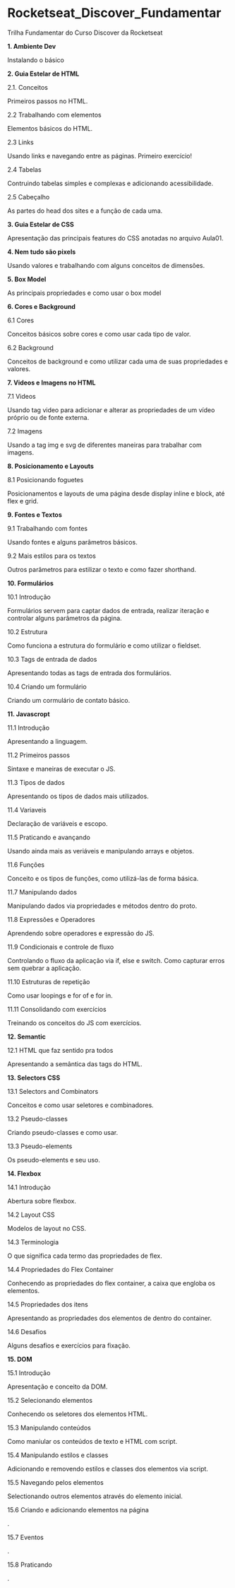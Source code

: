 # Rocketseat_Discover_Fundamentar

Trilha Fundamentar do Curso Discover da Rocketseat

**1. Ambiente Dev**

<p>Instalando o básico</p>

**2. Guia Estelar de HTML**

2.1. Conceitos

<p>Primeiros passos no HTML.</p>

2.2 Trabalhando com elementos

<p>Elementos básicos do HTML. </p>

2.3 Links

<p>Usando links e navegando entre as páginas. Primeiro exercício!</p>

2.4 Tabelas

<p>Contruindo tabelas simples e complexas e adicionando acessibilidade.</p>

2.5 Cabeçalho

<p>As partes do head dos sites e a função de cada uma.</p>

**3. Guia Estelar de CSS**

Apresentação das principais features do CSS anotadas no arquivo Aula01.

**4. Nem tudo são pixels**

Usando valores e trabalhando com alguns conceitos de dimensões.

**5. Box Model**

As principais propriedades e como usar o box model

**6. Cores e Background**

6.1 Cores

<p>Conceitos básicos sobre cores e como usar cada tipo de valor.</p>

6.2 Background

<p>Conceitos de background e como utilizar cada uma de suas propriedades e valores.</p>

**7. Videos e Imagens no HTML**

7.1 Videos

<p>Usando tag video para adicionar e alterar as propriedades de um vídeo próprio ou de fonte externa.</p>

7.2 Imagens

<p>Usando a tag img e svg de diferentes maneiras para trabalhar com imagens.</p>

**8. Posicionamento e Layouts**

8.1 Posicionando foguetes

<p>Posicionamentos e layouts de uma página desde display inline e block, até flex e grid.</p>

**9. Fontes e Textos**

9.1 Trabalhando com fontes

<p>Usando fontes e alguns parâmetros básicos.</p>

9.2 Mais estilos para os textos

<p>Outros parâmetros para estilizar o texto e como fazer shorthand.</p>

**10. Formulários**

10.1 Introdução

<p>Formulários servem para captar dados de entrada, realizar iteração e controlar alguns parâmetros da página.</p>

10.2 Estrutura

<p>Como funciona a estrutura do formulário e como utilizar o fieldset.</p>

10.3 Tags de entrada de dados

<p>Apresentando todas as tags de entrada dos formulários.</p>

10.4 Criando um formulário

<p>Criando um cormulário de contato básico.</p>

**11. Javascropt**

11.1 Introdução

<p>Apresentando a linguagem.</p>

11.2 Primeiros passos

<p>Sintaxe e maneiras de executar o JS.</p>

11.3 Tipos de dados

<p>Apresentando os tipos de dados mais utilizados.</p>

11.4 Variaveis

<p>Declaração de variáveis e escopo.</p>

11.5 Praticando e avançando

<p>Usando ainda mais as veriáveis e manipulando arrays e objetos.</p>

11.6 Funções

<p>Conceito e os tipos de funções, como utilizá-las de forma básica.</p>

11.7 Manipulando dados

<p>Manipulando dados via propriedades e métodos dentro do proto.</p>

11.8 Expressões e Operadores

<p>Aprendendo sobre operadores e expressão do JS.</p>

11.9 Condicionais e controle de fluxo

<p>Controlando o fluxo da aplicação via if, else e switch. Como capturar erros sem quebrar a aplicação.</p>

11.10 Estruturas de repetição

<p>Como usar loopings e for of e for in.</p>

11.11 Consolidando com exercícios

<p>Treinando os conceitos do JS com exercícios.</p>

**12. Semantic**

12.1 HTML que faz sentido pra todos

<p>Apresentando a semântica das tags do HTML.</p>

**13. Selectors CSS**

13.1 Selectors and Combinators

<p>Conceitos e como usar seletores e combinadores.</p>

13.2 Pseudo-classes

<p>Criando pseudo-classes e como usar.</p>

13.3 Pseudo-elements

<p>Os pseudo-elements e seu uso.</p>

**14. Flexbox**

14.1 Introdução

<p>Abertura sobre flexbox.</p>

14.2 Layout CSS

<p>Modelos de layout no CSS.</p>

14.3 Terminologia

<p>O que significa cada termo das propriedades de flex.</p>

14.4 Propriedades do Flex Container

<p>Conhecendo as propriedades do flex container, a caixa que engloba os elementos.</p>

14.5 Propriedades dos itens

<p>Apresentando as propriedades dos elementos de dentro do container.</p>

14.6 Desafios

<p>Alguns desafios e exercícios para fixação.</p>

**15. DOM**

15.1 Introdução

<p>Apresentação e conceito da DOM.</p>

15.2 Selecionando elementos

<p>Conhecendo os seletores dos elementos HTML.</p>

15.3 Manipulando conteúdos

<p>Como maniular os conteúdos de texto e HTML com script.</p>

15.4 Manipulando estilos e classes

<p>Adicionando e removendo estilos e classes dos elementos via script.</p>

15.5 Navegando pelos elementos

<p>Selectionando outros elementos através do elemento inicial.</p>

15.6 Criando e adicionando elementos na página

<p>.</p>

15.7 Eventos

<p>.</p>

15.8 Praticando

<p>.</p>

